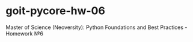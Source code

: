 # goit-pycore-hw-06
Master of Science (Neoversity): Python Foundations and Best Practices - Homework №6
